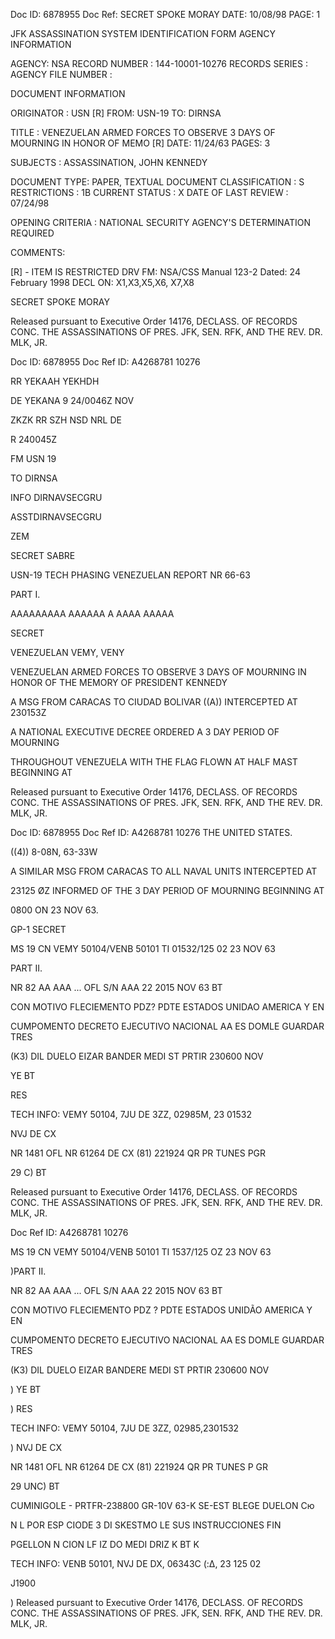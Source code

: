 Doc ID: 6878955 Doc Ref: SECRET SPOKE MORAY DATE: 10/08/98
PAGE: 1

JFK ASSASSINATION SYSTEM
IDENTIFICATION FORM
AGENCY INFORMATION

AGENCY: NSA
RECORD NUMBER : 144-10001-10276
RECORDS SERIES :
AGENCY FILE NUMBER :

DOCUMENT INFORMATION

ORIGINATOR : USN [R]
FROM: USN-19
TO: DIRNSA

TITLE :
VENEZUELAN ARMED FORCES TO OBSERVE 3 DAYS OF MOURNING IN HONOR OF MEMO [R]
DATE: 11/24/63
PAGES: 3

SUBJECTS :
ASSASSINATION, JOHN KENNEDY

DOCUMENT TYPE: PAPER, TEXTUAL DOCUMENT
CLASSIFICATION : S
RESTRICTIONS : 1B
CURRENT STATUS : X
DATE OF LAST REVIEW : 07/24/98

OPENING CRITERIA :
NATIONAL SECURITY AGENCY'S DETERMINATION REQUIRED

COMMENTS:

[R] - ITEM IS RESTRICTED
DRV FM: NSA/CSS Manual 123-2
Dated: 24 February 1998
DECL ON: X1,X3,X5,X6, X7,X8

SECRET SPOKE MORAY

Released pursuant to Executive Order 14176, DECLASS. OF RECORDS CONC. THE ASSASSINATIONS OF PRES. JFK, SEN.
RFK, AND THE REV. DR. MLK, JR.

Doc ID: 6878955 Doc Ref ID: A4268781 10276

RR YEKAAH YEKHDH

DE YEKANA 9 24/0046Z NOV

ZKZK RR SZH NSD NRL DE

R 240045Z

FM USN 19

TO DIRNSA

INFO DIRNAVSECGRU

ASSTDIRNAVSECGRU

ZEM

SECRET SABRE

USN-19 TECH PHASING VENEZUELAN REPORT NR 66-63

PART I.

AAAAAAAAA AAAAAA A AAAA AAAAA

SECRET

VENEZUELAN VEMY, VENY

VENEZUELAN ARMED FORCES TO OBSERVE 3 DAYS OF MOURNING IN HONOR OF
THE MEMORY OF PRESIDENT KENNEDY

A MSG FROM CARACAS TO CIUDAD BOLIVAR ((A)) INTERCEPTED AT 230153Z

A NATIONAL EXECUTIVE DECREE ORDERED A 3 DAY PERIOD OF MOURNING

THROUGHOUT VENEZUELA WITH THE FLAG FLOWN AT HALF MAST BEGINNING AT

Released pursuant to Executive Order 14176, DECLASS. OF RECORDS CONC. THE ASSASSINATIONS OF PRES. JFK, SEN.
RFK, AND THE REV. DR. MLK, JR.

Doc ID: 6878955 Doc Ref ID: A4268781 10276
THE UNITED STATES.

((4)) 8-08N, 63-33W

A SIMILAR MSG FROM CARACAS TO ALL NAVAL UNITS INTERCEPTED AT

23125 ØZ INFORMED OF THE 3 DAY PERIOD OF MOURNING BEGINNING AT

0800 ON 23 NOV 63.

GP-1 SECRET

MS 19 CN VEMY 50104/VENB 50101 TI 01532/125 02 23 NOV 63

PART II.

NR 82 AA AAA ... OFL S/N AAA 22 2015 NOV 63 BT

CON MOTIVO FLECIEMENTO PDZ? PDTE ESTADOS UNIDAO AMERICA Y EN

CUMPOMENTO DECRETO EJECUTIVO NACIONAL AA ES DOMLE GUARDAR TRES

(K3) DIL DUELO EIZAR BANDER MEDI ST PRTIR 230600 NOV

YE BT

RES

TECH INFO: VEMY 50104, 7JU DE 3ZZ, 02985M, 23 01532

NVJ DE CX

NR 1481 OFL NR 61264 DE CX (81) 221924 QR PR TUNES PGR

29 C) BT

Released pursuant to Executive Order 14176, DECLASS. OF RECORDS CONC. THE ASSASSINATIONS OF PRES. JFK, SEN.
RFK, AND THE REV. DR. MLK, JR.

Doc Ref ID: A4268781 10276

MS 19 CN VEMY 50104/VENB 50101 TI 1537/125 OZ 23 NOV 63

)PART II.

NR 82 AA AAA ... OFL S/N AAA 22 2015 NOV 63 BT

CON MOTIVO FLECIEMENTO PDZ ? PDTE ESTADOS UNIDÃO AMERICA Y EN

CUMPOMENTO DECRETO EJECUTIVO NACIONAL AA ES DOMLE GUARDAR TRES

(K3) DIL DUELO EIZAR BANDERE MEDI ST PRTIR 230600 NOV

)
YE BT

)
RES

TECH INFO: VEMY 50104, 7JU DE 3ZZ, 02985,2301532

)
NVJ DE CX

NR 1481 OFL NR 61264 DE CX (81) 221924 QR PR TUNES P GR

29 UNC) BT

CUMINIGOLE - PRTFR-238800 GR-10V 63-K SE-EST BLEGE DUELON Cю

N L POR ESP CIODE 3 DI SKESTMO LE SUS INSTRUCCIONES FIN

PGELLON N CION LF IZ DO MEDI DRIZ K BT K

TECH INFO: VENB 50101, NVJ DE DX, 06343C (:Δ, 23 125 02

J1900

)
Released pursuant to Executive Order 14176, DECLASS. OF RECORDS CONC. THE ASSASSINATIONS OF PRES. JFK, SEN.
RFK, AND THE REV. DR. MLK, JR.
